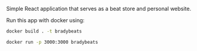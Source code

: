 Simple React application that serves as a beat store and personal website.

Run this app with docker using:
```bash
docker build . -t bradybeats

docker run -p 3000:3000 bradybeats
```
